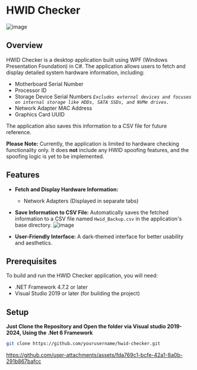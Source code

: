 # HWID Checker

![image](https://github.com/user-attachments/assets/7308fdcd-e296-4281-9ae5-8cf2bde757bf)

## Overview

HWID Checker is a desktop application built using WPF (Windows Presentation Foundation) in C#. The application allows users to fetch and display detailed system hardware information, including:

- Motherboard Serial Number
- Processor ID
- Storage Device Serial Numbers *`Excludes external devices and focuses on internal storage like HDDs, SATA SSDs, and NVMe drives.`*
- Network Adapter MAC Address
- Graphics Card UUID

The application also saves this information to a CSV file for future reference.

**Please Note:** Currently, the application is limited to hardware checking functionality only. It does **not** include any HWID spoofing features, and the spoofing logic is yet to be implemented.

## Features

- **Fetch and Display Hardware Information:**
  - Network Adapters (Displayed in separate tabs)
- **Save Information to CSV File:** Automatically saves the fetched information to a CSV file named `Hwid_Backup.csv` in the application's base directory.
  ![image](https://github.com/user-attachments/assets/99e09c3d-079f-4b7e-b597-19b066a773a4)

- **User-Friendly Interface:** A dark-themed interface for better usability and aesthetics.
  

## Prerequisites

To build and run the HWID Checker application, you will need:

- .NET Framework 4.7.2 or later
- Visual Studio 2019 or later (for building the project)

## Setup

**Just Clone the Repository and Open the folder via Visual studio 2019-2024, Using the .Net 6 Framework**

   ```bash
   git clone https://github.com/yourusername/hwid-checker.git
   ```

https://github.com/user-attachments/assets/fda769c1-bcfe-42a1-8a0b-291b867bafcc


